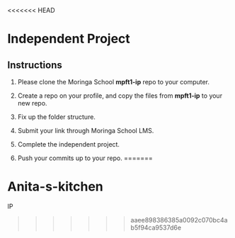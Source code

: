 <<<<<<< HEAD
# Independent Project

## Instructions
  1) Please clone the Moringa School **mpft1-ip** repo to your computer.

  2) Create a repo on your profile, and copy the files from **mpft1-ip** to your new repo.
  
  3) Fix up the folder structure.

  4) Submit your link through Moringa School LMS.

  5) Complete the independent project.
  
  6) Push your commits up to your repo.
=======
# Anita-s-kitchen
IP
>>>>>>> aaee898386385a0092c070bc4ab5f94ca9537d6e
